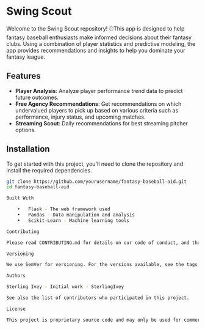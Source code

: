 
# Swing Scout

Welcome to the Swing Scout repository! ⚾️This app is designed to help fantasy baseball enthusiasts make informed decisions about their fantasy clubs. Using a combination of player statistics and predictive modeling, the app provides recommendations and insights to help you dominate your fantasy league.

## Features

- **Player Analysis**: Analyze player performance trend data to predict future outcomes.
- **Free Agency Recommendations**: Get recommendations on which undervalued players to pick up based on various criteria such as performance, injury status, and upcoming matches.
- **Streaming Scout**: Daily recommendations for best streaming pitcher options.

## Installation

To get started with this project, you'll need to clone the repository and install the required dependencies.

```bash
git clone https://github.com/yourusername/fantasy-baseball-aid.git
cd fantasy-baseball-aid

Built With

	•	Flask - The web framework used
	•	Pandas - Data manipulation and analysis
	•	Scikit-Learn - Machine learning tools

Contributing

Please read CONTRIBUTING.md for details on our code of conduct, and the process for submitting pull requests to us.

Versioning

We use SemVer for versioning. For the versions available, see the tags on this repository.

Authors

Sterling Ivey - Initial work - SterlingIvey

See also the list of contributors who participated in this project.

License

This project is proprietary source code and may only be used for commercial purposes by its owner and creator.